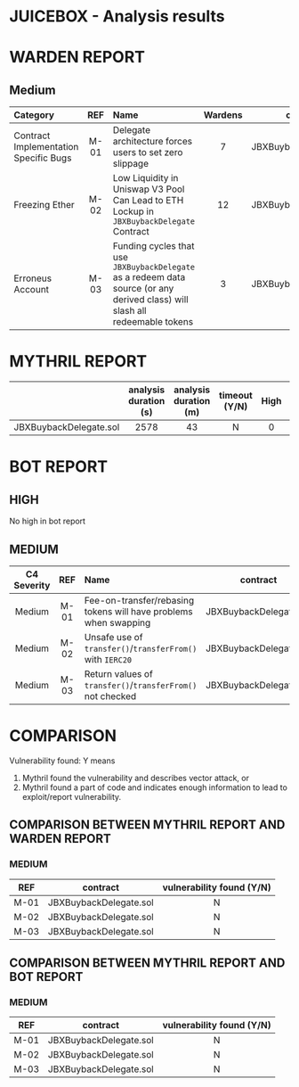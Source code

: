 # JUICEBOX - Analysis results

# WARDEN REPORT

## Medium

| Category                              | REF  | Name                                                                                                                              | Wardens |        contract        |
|:--------------------------------------|:----:|:----------------------------------------------------------------------------------------------------------------------------------|:-------:|:----------------------:|
| Contract Implementation Specific Bugs | M-01 | Delegate architecture forces users to set zero slippage                                                                           |    7    | JBXBuybackDelegate.sol |
| Freezing Ether                        | M-02 | Low Liquidity in Uniswap V3 Pool Can Lead to ETH Lockup in ```JBXBuybackDelegate``` Contract                                      |   12    | JBXBuybackDelegate.sol |
| Erroneus Account                      | M-03 | Funding cycles that use ```JBXBuybackDelegate``` as a redeem data source (or any derived class) will slash all redeemable tokens  |    3    | JBXBuybackDelegate.sol |

# MYTHRIL REPORT
|                        | analysis duration (s) | analysis duration (m) | timeout (Y/N) | High | Medium | Low | valid finds |
|:----------------------:|:---------------------:|:---------------------:|:-------------:|:----:|:------:|:---:|:-----------:|
| JBXBuybackDelegate.sol |         2578          |          43           |       N       |  0   |   0    |  0  |      0      |             

# BOT REPORT

## HIGH
No high in bot report

## MEDIUM
| C4 Severity | REF  | Name                                                                   |        contract        |
|:-----------:|:----:|:-----------------------------------------------------------------------|:----------------------:|
|   Medium    | M-01 | Fee-on-transfer/rebasing tokens will have problems when swapping       | JBXBuybackDelegate.sol |
|   Medium    | M-02 | Unsafe use of ```transfer()```/```transferFrom()``` with ```IERC20 ``` | JBXBuybackDelegate.sol |
|   Medium    | M-03 | Return values of ```transfer()```/```transferFrom()``` not checked     | JBXBuybackDelegate.sol |

# COMPARISON

Vulnerability found: Y means
1) Mythril found the vulnerability and describes vector attack, or
2) Mythril found a part of code and indicates enough information to lead to exploit/report vulnerability.

## COMPARISON BETWEEN MYTHRIL REPORT AND WARDEN REPORT

### MEDIUM
| REF  |        contract        | vulnerability found (Y/N) |
|:----:|:----------------------:|:-------------------------:|
| M-01 | JBXBuybackDelegate.sol |             N             |
| M-02 | JBXBuybackDelegate.sol |             N             |
| M-03 | JBXBuybackDelegate.sol |             N             |

## COMPARISON BETWEEN MYTHRIL REPORT AND BOT REPORT

### MEDIUM
| REF  |        contract        | vulnerability found (Y/N) |
|:----:|:----------------------:|:-------------------------:|
| M-01 | JBXBuybackDelegate.sol |             N             |
| M-02 | JBXBuybackDelegate.sol |             N             |
| M-03 | JBXBuybackDelegate.sol |             N             |







